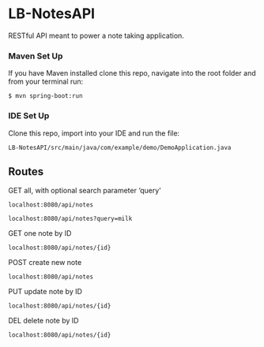 # LB-NotesAPI
RESTful API meant to power a note taking application.

### Maven Set Up
If you have Maven installed clone this repo, navigate into the root folder and from your terminal run:

`$ mvn spring-boot:run`

### IDE Set Up
Clone this repo, import into your IDE and run the file:

`LB-NotesAPI/src/main/java/com/example/demo/DemoApplication.java`

## Routes
GET all, with optional search parameter ‘query'

`localhost:8080/api/notes`

`localhost:8080/api/notes?query=milk`

GET one note by ID

`localhost:8080/api/notes/{id}`


POST create new note

`localhost:8080/api/notes`


PUT update note by ID

`localhost:8080/api/notes/{id}`


DEL delete note by ID

`localhost:8080/api/notes/{id}`
